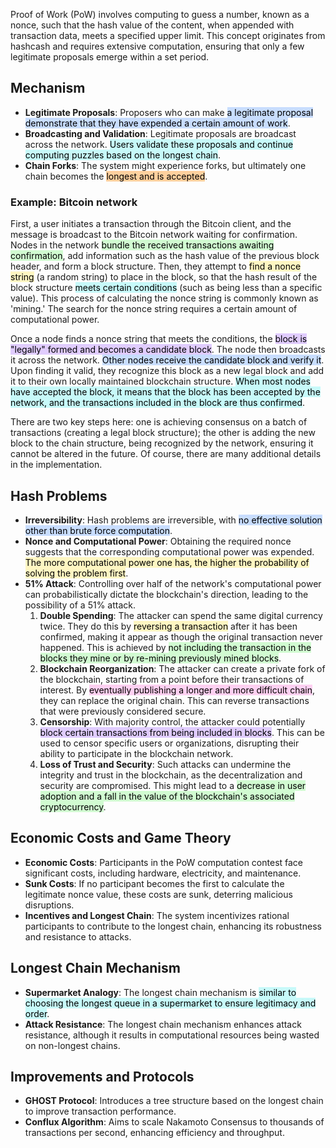 Proof of Work (PoW) involves computing to guess a number, known as a nonce, such that the hash value of the content, when appended with transaction data, meets a specified upper limit. This concept originates from hashcash and requires extensive computation, ensuring that only a few legitimate proposals emerge within a set period.

## Mechanism
- **Legitimate Proposals**: Proposers who can make <mark style="background: #ADCCFFA6;">a legitimate proposal demonstrate that they have expended a certain amount of work</mark>.
- **Broadcasting and Validation**: Legitimate proposals are broadcast across the network. <mark style="background: #ABF7F7A6;">Users validate these proposals and continue computing puzzles based on the longest chain</mark>.
- **Chain Forks**: The system might experience forks, but ultimately one chain becomes the <mark style="background: #FFB86CA6;">longest and is accepted</mark>.

###  Example: Bitcoin network
First, a user initiates a transaction through the Bitcoin client, and the message is broadcast to the Bitcoin network waiting for confirmation. Nodes in the network <mark style="background: #BBFABBA6;">bundle the received transactions awaiting confirmation</mark>, add information such as the hash value of the previous block header, and form a block structure. Then, they attempt to <mark style="background: #FFF3A3A6;">find a nonce string</mark> (a random string) to place in the block, so that the hash result of the block structure <mark style="background: #ABF7F7A6;">meets certain conditions</mark> (such as being less than a specific value). This process of calculating the nonce string is commonly known as 'mining.' The search for the nonce string requires a certain amount of computational power.

Once a node finds a nonce string that meets the conditions, the <mark style="background: #D2B3FFA6;">block is "legally" formed and becomes a candidate block</mark>. The node then broadcasts it across the network. <mark style="background: #ADCCFFA6;">Other nodes receive the candidate block and verify it</mark>. Upon finding it valid, they recognize this block as a new legal block and add it to their own locally maintained blockchain structure. <mark style="background: #ABF7F7A6;">When most nodes have accepted the block, it means that the block has been accepted by the network, and the transactions included in the block are thus confirmed</mark>.

There are two key steps here: one is achieving consensus on a batch of transactions (creating a legal block structure); the other is adding the new block to the chain structure, being recognized by the network, ensuring it cannot be altered in the future. Of course, there are many additional details in the implementation.

## Hash Problems
- **Irreversibility**: Hash problems are irreversible, with <mark style="background: #ADCCFFA6;">no effective solution other than brute force computation</mark>.
- **Nonce and Computational Power**: Obtaining the required nonce suggests that the corresponding computational power was expended. <mark style="background: #FFF3A3A6;">The more computational power one has, the higher the probability of solving the problem first</mark>.
- **51% Attack**: Controlling over half of the network's computational power can probabilistically dictate the blockchain's direction, leading to the possibility of a 51% attack.
	1. **Double Spending**: The attacker can spend the same digital currency twice. They do this by <mark style="background: #FFF3A3A6;">reversing a transaction</mark> after it has been confirmed, making it appear as though the original transaction never happened. This is achieved by <mark style="background: #BBFABBA6;">not including the transaction in the blocks they mine or by re-mining previously mined blocks</mark>.
	2. **Blockchain Reorganization**: The attacker can create a private fork of the blockchain, starting from a point before their transactions of interest. By <mark style="background: #FFB8EBA6;">eventually publishing a longer and more difficult chain</mark>, they can replace the original chain. This can reverse transactions that were previously considered secure.
	3. **Censorship**: With majority control, the attacker could potentially <mark style="background: #D2B3FFA6;">block certain transactions from being included in blocks</mark>. This can be used to censor specific users or organizations, disrupting their ability to participate in the blockchain network.
	4. **Loss of Trust and Security**: Such attacks can undermine the integrity and trust in the blockchain, as the decentralization and security are compromised. This might lead to a <mark style="background: #BBFABBA6;">decrease in user adoption and a fall in the value of the blockchain's associated cryptocurrency</mark>.

## Economic Costs and Game Theory
- **Economic Costs**: Participants in the PoW computation contest face significant costs, including hardware, electricity, and maintenance.
- **Sunk Costs**: If no participant becomes the first to calculate the legitimate nonce value, these costs are sunk, deterring malicious disruptions.
- **Incentives and Longest Chain**: The system incentivizes rational participants to contribute to the longest chain, enhancing its robustness and resistance to attacks.

## Longest Chain Mechanism
- **Supermarket Analogy**: The longest chain mechanism is <mark style="background: #ABF7F7A6;">similar to choosing the longest queue in a supermarket to ensure legitimacy and order</mark>.
- **Attack Resistance**: The longest chain mechanism enhances attack resistance, although it results in computational resources being wasted on non-longest chains.

## Improvements and Protocols
- **GHOST Protocol**: Introduces a tree structure based on the longest chain to improve transaction performance.
- **Conflux Algorithm**: Aims to scale Nakamoto Consensus to thousands of transactions per second, enhancing efficiency and throughput.
